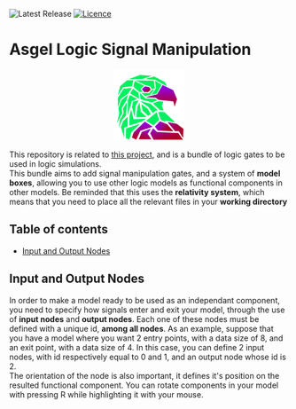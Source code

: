 ![Latest Release](https://img.shields.io/github/v/release/Asgeltaren/AsgelLogicSignalManip?color=green&label=Last%20Release)
[![Licence](https://img.shields.io/badge/License-MIT-green.svg)](http://opensource.org/licenses/MIT)

# Asgel Logic Signal Manipulation

<div align = "center">
    <img src = "logo.png" width = 128 height = 128/>
</div>

This repository is related to [this project][main project], and is a bundle of logic gates to be used in logic simulations.  
This bundle aims to add signal manipulation gates, and a system of **model boxes**, allowing you to use other logic models as functional components in other models.
Be reminded that this uses the **relativity system**, which means that you need to place all the relevant files in your **working directory**

## Table of contents
* [Input and Output Nodes](#input-and-output-nodes)

## Input and Output Nodes

In order to make a model ready to be used as an independant component, you need to specify how signals enter and exit your model, through the use of **input nodes** and **output nodes**. Each one of these nodes must be defined with a unique id, **among all nodes**. As an example, suppose that you have a model where you want 2 entry points, with a data size of 8, and an exit point, with a data size of 4. In this case, you can define 2 input nodes, with id respectively equal to 0 and 1, and an output node whose id is 2.  
The orientation of the node is also important, it defines it's position on the resulted functional component. You can rotate components in your model with pressing R while highlighting it with your mouse.  

[main project]:https://github.com/AsgelTaren/AsgelLogicSimulator